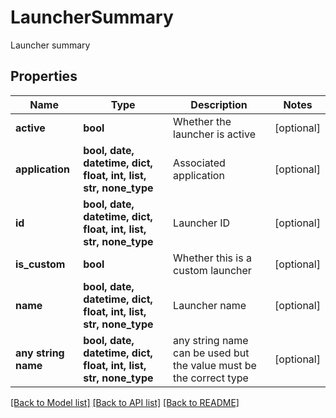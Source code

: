 # LauncherSummary

Launcher summary

## Properties
Name | Type | Description | Notes
------------ | ------------- | ------------- | -------------
**active** | **bool** | Whether the launcher is active | [optional] 
**application** | **bool, date, datetime, dict, float, int, list, str, none_type** | Associated application | [optional] 
**id** | **bool, date, datetime, dict, float, int, list, str, none_type** | Launcher ID | [optional] 
**is_custom** | **bool** | Whether this is a custom launcher | [optional] 
**name** | **bool, date, datetime, dict, float, int, list, str, none_type** | Launcher name | [optional] 
**any string name** | **bool, date, datetime, dict, float, int, list, str, none_type** | any string name can be used but the value must be the correct type | [optional]

[[Back to Model list]](../README.md#documentation-for-models) [[Back to API list]](../README.md#documentation-for-api-endpoints) [[Back to README]](../README.md)


